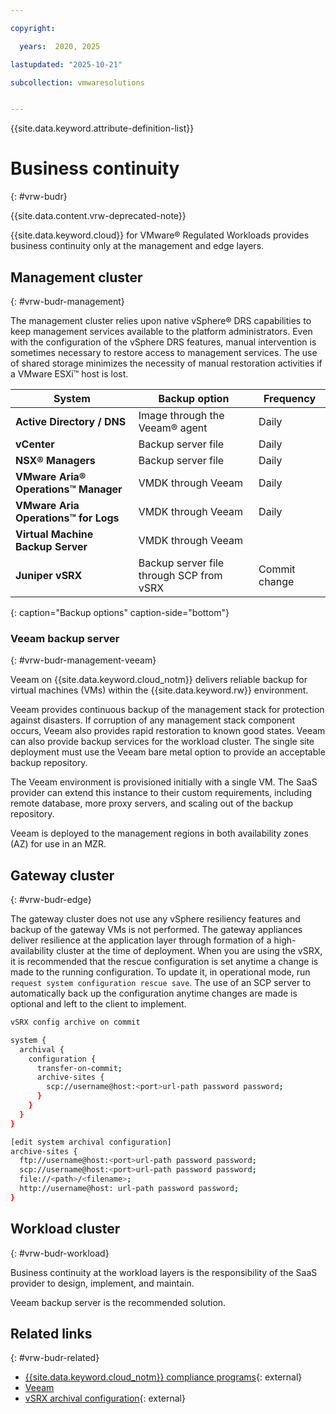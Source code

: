 ```yaml
---

copyright:

  years:  2020, 2025

lastupdated: "2025-10-21"

subcollection: vmwaresolutions


---
```


{{site.data.keyword.attribute-definition-list}}

# Business continuity
{: #vrw-budr}



{{site.data.content.vrw-deprecated-note}}

{{site.data.keyword.cloud}} for VMware® Regulated Workloads provides business continuity only at the management and edge layers.

## Management cluster
{: #vrw-budr-management}

The management cluster relies upon native vSphere® DRS capabilities to keep management services available to the platform administrators. Even with the configuration of the vSphere DRS features, manual intervention is sometimes necessary to restore access to management services. The use of shared storage minimizes the necessity of manual restoration activities if a VMware ESXi™ host is lost.

| System | Backup option | Frequency |
|---|---|---
|**Active Directory / DNS** | Image through the Veeam® agent | Daily |
|**vCenter** | Backup server file| Daily |
|**NSX® Managers** | Backup server file | Daily|
|**VMware Aria® Operations™ Manager** | VMDK through Veeam | Daily |
|**VMware Aria Operations™ for Logs** | VMDK through Veeam | Daily |
|**Virtual Machine Backup Server** | VMDK through Veeam| |
|**Juniper vSRX** | Backup server file through SCP from vSRX | Commit change |
{: caption="Backup options" caption-side="bottom"}

### Veeam backup server
{: #vrw-budr-management-veeam}

Veeam on {{site.data.keyword.cloud_notm}} delivers reliable backup for virtual machines (VMs) within the {{site.data.keyword.rw}} environment.

Veeam provides continuous backup of the management stack for protection against disasters. If corruption of any management stack component occurs, Veeam also provides rapid restoration to known good states. Veeam can also provide backup services for the workload cluster. The single site deployment must use the Veeam bare metal option to provide an acceptable backup repository.

The Veeam environment is provisioned initially with a single VM. The SaaS provider can extend this instance to their custom requirements, including remote database, more proxy servers, and scaling out of the backup repository.

Veeam is deployed to the management regions in both availability zones (AZ) for use in an MZR.

## Gateway cluster
{: #vrw-budr-edge}

The gateway cluster does not use any vSphere resiliency features and backup of the gateway VMs is not performed. The gateway appliances deliver resilience at the application layer through formation of a high-availability cluster at the time of deployment. When you are using the vSRX, it is recommended that the rescue configuration is set anytime a change is made to the running configuration. To update it, in operational mode, run `request system configuration rescue save`. The use of an SCP server to automatically back up the configuration anytime changes are made is optional and left to the client to implement.

```sh
vSRX config archive on commit

system {
  archival {
    configuration {
      transfer-on-commit;
      archive-sites {
        scp://username@host:<port>url-path password password;
      }
    }
  }
}

[edit system archival configuration]
archive-sites {
  ftp://username@host:<port>url-path password password;
  scp://username@host:<port>url-path password password;
  file://<path>/<filename>;
  http://username@host: url-path password password;
}

```

## Workload cluster
{: #vrw-budr-workload}

Business continuity at the workload layers is the responsibility of the SaaS provider to design, implement, and maintain.

Veeam backup server is the recommended solution.

## Related links
{: #vrw-budr-related}

* [{{site.data.keyword.cloud_notm}} compliance programs](https://www.ibm.com/products/cloud/compliance){: external}
* [Veeam](/docs/vmwaresolutions?topic=vmwaresolutions-veeamvm_overview)
* [vSRX archival configuration](https://www.juniper.net/documentation/us/en/software/junos/cli/topics/task/junos-software-system-management-router-configuration-archiving.html#id-10944516){: external}
